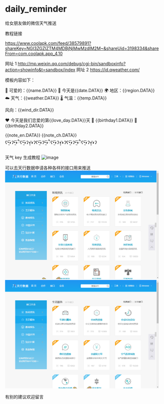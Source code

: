 # daily_reminder

给女朋友做的微信天气推送

教程链接

https://www.coolapk.com/feed/38579891?shareKey=NGI3ZGZlZTM4MDBjNjMwMzdlM2M~&shareUid=3198334&shareFrom=com.coolapk.app_4.10

网址 1 http://mp.weixin.qq.com/debug/cgi-bin/sandboxinfo?action=showinfo&t=sandbox/index
网址 2 https://id.qweather.com/

模板内容如下：

💓 可爱的：{{name.DATA}}
📅 今天是{{date.DATA}}
🌍 地区：{{region.DATA}}
☁️ 天气：{{weather.DATA}}
🌡️ 气温：{{temp.DATA}}

风向：{{wind_dir.DATA}}

❤️ 今天是我们恋爱的第{{love_day.DATA}}天
🎂 {{birthday1.DATA}}
🍰 {{birthday2.DATA}}

{{note_en.DATA}}
{{note_ch.DATA}}
ʕ•̫͡•ʔ•̫͡•ཻʕ•̫͡•ʔ•͓͡•ʔʕ•̫͡•ʔ•̫͡•ཻʕ•̫͡•ʔ•͓͡•ʔʕ•̫͡•ʔ•̫͡•ཻʕ•̫͡•ʔ•͓͡•ʔ

天气 key 生成教程
![image](https://raw.githubusercontent.com/limoest/daily_reminder/main/%E5%92%8C%E9%A3%8E%E5%A4%A9%E6%B0%94key%E7%94%9F%E6%88%90.png)

可以去天行数据申请各种各样的接口用来推送  
![image](https://raw.githubusercontent.com/limoest/daily_reminder/main/others/Snipaste_2022-08-24_12-13-19.png)
![image](https://raw.githubusercontent.com/limoest/daily_reminder/main/others/Snipaste.png)

有别的建议欢迎留言
